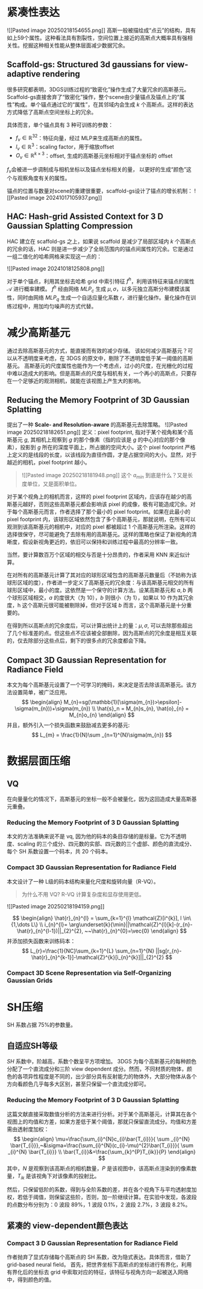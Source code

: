 
# 紧凑性表达
![[Pasted image 20250218154655.png]]
高斯一般被描绘成“点云”的结构，具有如上59个属性。这种看法具有割裂性，空间位置上接近的高斯点大概率具有强相关性。挖掘这种相关性能从整体层面减少数据冗余。
## Scaffold-gs: Structured 3d gaussians for view-adaptive rendering
很多研究都表明，3DGS训练过程的“致密化”操作生成了大量冗余的高斯基元。Scaffold-gs直接舍弃了“致密化”操作，整个scene由少量锚点及锚点上的“属性”构成。单个锚点通过它的“属性”，在其邻域内会生成 $k$ 个高斯点。这样的表达方式降低了高斯点空间坐标上的冗余。

具体而言，单个锚点具有 3 种可训练的参数：
- $f_{v}\in \mathbb{R}^{32}$：特征向量，经过 MLP来生成高斯点的属性。
- $l_{v}\in \mathbb{R}^{3}$：scaling factor，用于缩放offset
- $\mathbf{}{O}_{v}\in \mathbb{R}^{k\times 3}$：offset, 生成的高斯基元坐标相对于锚点坐标的 offset

$f_v$会被进一步调制成与相机坐标以及锚点坐标相关的量， 以更好的生成“颜色”这个与观察角度有关的属性。

锚点的位置与数量对scene的重建很重要，scaffold-gs设计了锚点的增长机制：
![[Pasted image 20241017105937.png]]

## HAC: Hash-grid Assisted Context for 3 D  Gaussian Splatting Compression
HAC 建立在 scaffold-gs 之上，如果说 scaffold 是减少了局部区域内 $k$ 个高斯点的冗余的话，HAC 则是进一步减少了全局范围内的锚点间属性的冗余。它是通过一组二值化的哈希网格来实现这一点的：


![[Pasted image 20241018125808.png]]

对于单个锚点，利用其坐标去哈希 grid 中索引特征 $f^{h}$，利用该特征来锚点的属性 $\mathcal{A}$ 进行概率建模。
$f^{h}$ 经由网络 $MLP_{c}$ 生成 $\mu,\sigma$，以多元独立高斯分布建模该属性，同时由网络 $MLP_{q}$ 生成一个自适应量化系数 $r$，进行量化操作。量化操作在训练过程中，用加均匀噪声的方式代替。

# 减少高斯基元
通过去除高斯基元的方式，能直接而有效的减少存储。
该如何减少高斯基元？可以从不透明度来考虑，在 3DGS 的原文中，剔除了不透明度低于某一阈值的高斯基元。
高斯基元的尺度属性也能作为一个考虑点，过小的尺度，在光栅化的过程中难以造成大的影响。但是高斯点的尺度与相机有关，一个再小的高斯点，只要存在一个足够近的观测相机，就能在该视图上产生大的影响。
## Reducing the Memory Footprint of 3D Gaussian Splatting
提出了一种 **Scale- and Resolution-aware** 的高斯基元去除策略。
![[Pasted image 20250218182651.png]]
定义：pixel footprint, 指对于某个视角和某个高斯基元 $g$,  其相机上观察到 $g$ 的那个像素（指的应该是 $g$ 的中心对应的那个像素），投影到 $g$ 所在的深度平面上，所占据的空间大小。这个 pixel footprint 严格上定义的是线段的长度，以该线段为直径作圆，才是占据空间的大小。显然，对于越近的相机，pixel footprint 越小。

> ![[Pasted image 20250218181948.png]]
> 这个 $a_{min}$ 到底是什么？又是长度单位，又是面积单位。

对于某个视角上的相机而言，这样的 pixel footprint 区域内，应该存在越少的高斯基元越好，否则这些高斯基元都会影响该 pixel 的成像，极有可能造成冗余。对于每个高斯基元而言，作者选择了那个最小的 pixel footprint。如果在此最小的 pixel footprint 内，该球形区域依然包含了多个高斯基元，那就说明，在所有可以观测到该高斯基元的相机中，对应的 pixel 都被超过 1 个高斯基元所渲染。这样的选择很保守，尽可能避免了去除有用的高斯基元。这样的策略也保证了新视角的清晰度，假设新视角更近的，依旧可以保持和训练过程中最高的分辨率一致。

当然，要计算数百万个区域的相交与否是十分昂贵的，作者采用 KNN 来近似计算。

在对所有的高斯基元计算了其对应的球形区域包含的高斯基元数量后（不妨称为该球形区域的度），作者进一步定义了高斯基元的冗余度：与该高斯基元相交的所有球形区域中，最小的度。这依然是一个保守的计算方法。设某高斯基元和 $a,b$ 两个球形区域相交，$a$ 的度很大（为 10），$b$ 则很小（为 1），如果以 10 作为其冗余度，h 这个高斯元很可能被剔除掉，但对于区域 $b$ 而言，这个高斯基元是十分重要的。

在得到所以高斯点的冗余度后，可以计算出统计上的量：$\mu, \sigma$, 可以去除那些超出了几个标准差的点。但这些点不应该被全部删除，因为高斯点的冗余度是相互关联的，仅去除部分这些点后，剩下的很多点的冗余度都会下降。

## Compact 3D Gaussian Representation for Radiance Field
本文为每个高斯基元设置了一个可学习的掩码，来决定是否去除该高斯基元。该方法设置简单，被广泛应用。
$$
\begin{align}
M_{n}=sg(\mathbb{1}[\sigma(m_{n})>\epsilon]-\sigma(m_{n}))+\sigma(m_{n}) \\
\hat{s}_n = M_{n}s_{n}, \hat{o}_{n} = M_{n}o_{n}
\end{align}
$$
并且，额外引入一个损失函数来鼓励减去更多的基元:
$$
L_{m} = \frac{1}{N}\sum _{n=1}^{N}\sigma(m_{n})
$$
# 数据层面压缩
## VQ
在向量量化的情况下，高斯基元的坐标一般不会被量化，因为这回造成大量高斯基元重叠。
### Reducing the Memory Footprint of 3 D Gaussian Splatting
本文的方法准确来说不是 vq, 因为他的码本的条目存储的是标量。它为不透明度、scaling 的三个成分、四元数的实部、四元数的三个虚部、颜色的直流成分、每个 SH 系数设置一个码本，共 20 个码本。
### Compact 3D Gaussian Representation for Radiance Field
本文设计了一种 L级的码本结构来量化尺度和旋转向量（R-VQ）。
> 为什么不用 VQ?
> R-VQ 计算复杂度和显存使用更低。




![[Pasted image 20250218194159.png]]

$$
\begin{align}
\hat{r}_{n}^{l} = \sum_{k=1}^{l} \mathcal{Z}[i^{k}], l \in\{1,\dots L\} \\
i_{n}^{l}= \arg\underset{k}{\min}||\mathcal{Z}^{l}[k]-(r_{n}-\hat{r}_{n}^{l-1})||_{2}^{2}, ~~\hat{r}_{n}^{0}=\vec{0}
\end{align}
$$
并添加损失函数来训练码本：
$$
L_{r}=\frac{1}{NC}\sum_{k=1}^{L} \sum_{n=1}^{N} ||sg[r_{n}-\hat{r}_{n}^{k-1}]-\mathcal{Z}^{k}[i_{n}^{k}]||_{2}^{2}
$$

### Compact 3D Scene Representation via  Self-Organizing Gaussian Grids

# SH压缩
SH 系数占据 75%的参数量。
## 自适应SH等级
$SH$ 系数中，阶越高，系数个数呈平方项增加。
3DGS 为每个高斯基元的每种颜色分配了一个直流成分和三阶 view dependent 成分。然而，不同材质的物体，颜色的各项异性程度是不同的，出少部分具有反射能力的物体外，大部分物体从各个方向看颜色几乎每多大区别，甚至只保留一个直流成分即可。
### Reducing the Memory Footprint of 3 D Gaussian Splatting
这篇文献直接采取数值分析的方法来进行分析。对于某个高斯基元，计算其在各个视图上的均值和方差，如果方差低于某个阈值，那就只保留直流成分。均值和方差需由透射度加权：
$$
\begin{align} 
\mu=\frac{\sum_{i}^{N}c_{i}\bar{T_{i}}}{ \sum _{i}^{N} \bar{T_{i}}},~&\sigma=\frac{\sum_{i}^{N}(c_{i}-\mu)^{2}\bar{T_{i}}}{ \sum _{i}^{N} \bar{T_{i}}} \\
\bar{T_{i}}&=\frac{\sum_{k}^{P}T_{ik}}{P}
\end{align}
$$
其中，$N$ 是观察到该高斯点的相机数量，$P$ 是该视图中，该高斯点渲染到的像素数量，$T_{ik}$ 是该视角下对该像素的投射比。

然后，只保留低阶的系数，得到与全阶系数的差，并在各个视角下与平均透射度加权，若低于阈值，则保留这些阶，否则，加一阶继续计算。在实验中发现，各波段的点数分布分别为：0 波段 89%，1 波段 0.1%，2 波段 2.7%，3 波段 8.2%。

## 紧凑的 view-dependent颜色表达
### Compact 3 D Gaussian Representation for Radiance Field
作者抛弃了显式存储每个高斯点的 SH 系数，改为隐式表达。具体而言，借助了 grid-based neural field。
首先，把世界坐标下高斯点的坐标进行有界化，利用有界化后的坐标去 grid 中索取对应的特征，该特征与视角方向一起被送入网络中，得到颜色的值。